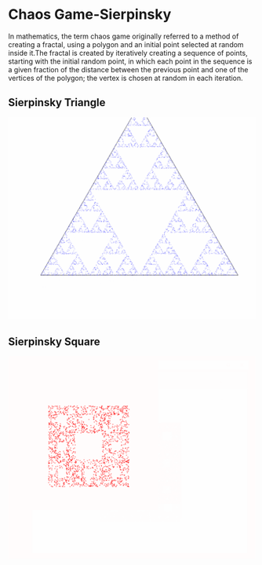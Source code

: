 # Chaos Game-Sierpinsky
In mathematics, the term chaos game originally referred to a method of creating a fractal, using a polygon and an initial point selected at random inside it.The fractal is created by iteratively creating a sequence of points, starting with the initial random point, in which each point in the sequence is a given fraction of the distance between the previous point and one of the vertices of the polygon; the vertex is chosen at random in each iteration.


## Sierpinsky Triangle
![sierpinsky-triangle](triangle.gif)

## Sierpinsky Square
![sierpinsky-square](square.gif)
